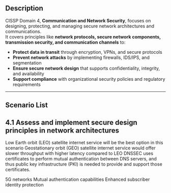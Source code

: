 
## Description  
CISSP Domain 4, **Communication and Network Security**, focuses on designing, protecting, and managing secure network architectures and communications.  
It covers principles like **network protocols, secure network components, transmission security, and communication channels** to:  

- **Protect data in transit** through encryption, VPNs, and secure protocols  
- **Prevent network attacks** by implementing firewalls, IDS/IPS, and segmentation  
- **Ensure secure network design** that supports confidentiality, integrity, and availability  
- **Support compliance** with organizational security policies and regulatory requirements

---

## Scenario List  



## 4.1 Assess and implement secure design principles in network architectures
Low Earth orbit (LEO) satellite internet service will be the best option in this scenario
Geostationary orbit (GEO) satellite internet service would offer slower throughput with higher latency compared to LEO
DNSSEC uses certificates to perform mutual authentication between DNS servers, and thus public key infrastructure (PKI) is needed to provide and support those certificates. 

5G networks
Mutual authentication capabilities
Enhanced subscriber identity protection
